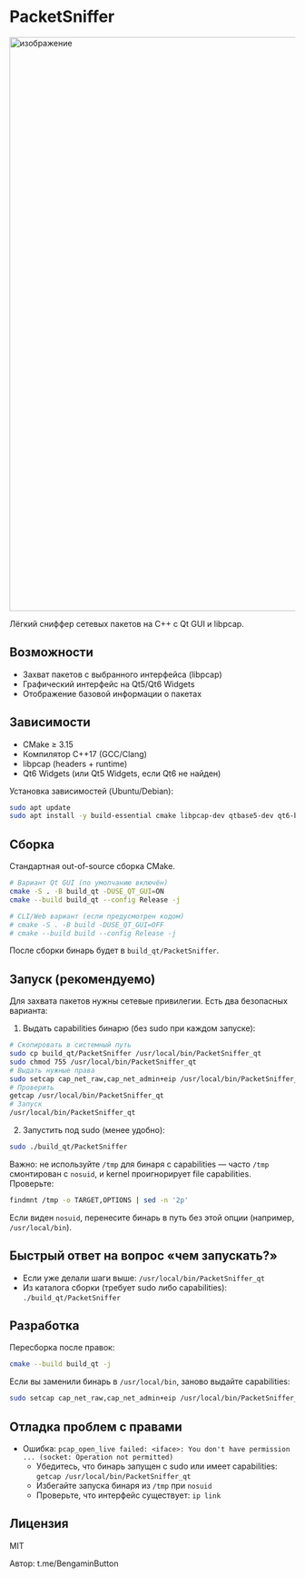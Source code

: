 # PacketSniffer

<img width="1888" height="1009" alt="изображение" src="https://github.com/user-attachments/assets/2ece927f-fcdf-4a6a-8657-e5bb272d1545" />


Лёгкий сниффер сетевых пакетов на C++ с Qt GUI и libpcap.

## Возможности
- Захват пакетов с выбранного интерфейса (libpcap)
- Графический интерфейс на Qt5/Qt6 Widgets
- Отображение базовой информации о пакетах

## Зависимости
- CMake ≥ 3.15
- Компилятор C++17 (GCC/Clang)
- libpcap (headers + runtime)
- Qt6 Widgets (или Qt5 Widgets, если Qt6 не найден)

Установка зависимостей (Ubuntu/Debian):
```bash
sudo apt update
sudo apt install -y build-essential cmake libpcap-dev qtbase5-dev qt6-base-dev
```

## Сборка
Стандартная out-of-source сборка CMake.
```bash
# Вариант Qt GUI (по умолчанию включён)
cmake -S . -B build_qt -DUSE_QT_GUI=ON
cmake --build build_qt --config Release -j

# CLI/Web вариант (если предусмотрен кодом)
# cmake -S . -B build -DUSE_QT_GUI=OFF
# cmake --build build --config Release -j
```

После сборки бинарь будет в `build_qt/PacketSniffer`.

## Запуск (рекомендуемо)
Для захвата пакетов нужны сетевые привилегии. Есть два безопасных варианта:

1) Выдать capabilities бинарю (без sudo при каждом запуске):
```bash
# Скопировать в системный путь
sudo cp build_qt/PacketSniffer /usr/local/bin/PacketSniffer_qt
sudo chmod 755 /usr/local/bin/PacketSniffer_qt
# Выдать нужные права
sudo setcap cap_net_raw,cap_net_admin+eip /usr/local/bin/PacketSniffer_qt
# Проверить
getcap /usr/local/bin/PacketSniffer_qt
# Запуск
/usr/local/bin/PacketSniffer_qt
```

2) Запустить под sudo (менее удобно):
```bash
sudo ./build_qt/PacketSniffer
```

Важно: не используйте `/tmp` для бинаря с capabilities — часто `/tmp` смонтирован с `nosuid`, и kernel проигнорирует file capabilities.
Проверьте:
```bash
findmnt /tmp -o TARGET,OPTIONS | sed -n '2p'
```
Если виден `nosuid`, перенесите бинарь в путь без этой опции (например, `/usr/local/bin`).

## Быстрый ответ на вопрос «чем запускать?»
- Если уже делали шаги выше: `/usr/local/bin/PacketSniffer_qt`
- Из каталога сборки (требует sudo либо capabilities): `./build_qt/PacketSniffer`

## Разработка
Пересборка после правок:
```bash
cmake --build build_qt -j
```
Если вы заменили бинарь в `/usr/local/bin`, заново выдайте capabilities:
```bash
sudo setcap cap_net_raw,cap_net_admin+eip /usr/local/bin/PacketSniffer_qt
```

## Отладка проблем с правами
- Ошибка: `pcap_open_live failed: <iface>: You don't have permission ... (socket: Operation not permitted)`
  - Убедитесь, что бинарь запущен с sudo или имеет capabilities: `getcap /usr/local/bin/PacketSniffer_qt`
  - Избегайте запуска бинаря из `/tmp` при `nosuid`
  - Проверьте, что интерфейс существует: `ip link`

## Лицензия
MIT

Автор: t.me/BengaminButton
